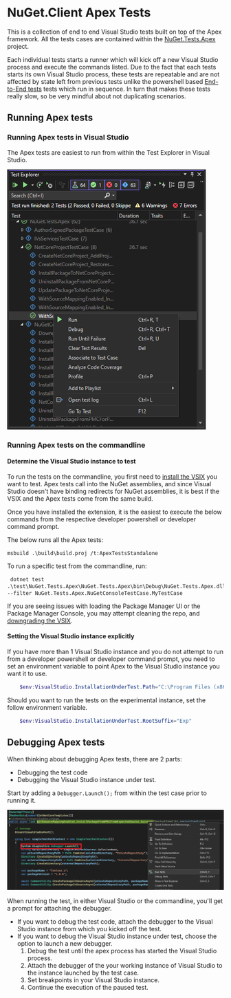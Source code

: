 # NuGet.Client Apex Tests

This is a collection of end to end Visual Studio tests built on top of the Apex framework.
All the tests cases are contained within the [NuGet.Tests.Apex](../NuGet.Tests.Apex/NuGet.Tests.Apex.csproj) project.

Each individual tests starts a runner which will kick off a new Visual Studio process and execute the commands listed.
Due to the fact that each tests starts its own Visual Studio process, these tests are repeatable and are not affected by state left from previous tests unlike the powershell based [End-to-End tests](../../scripts/e2etests/README.md) tests which run in sequence.
In turn that makes these tests really slow, so be very mindful about not duplicating scenarios.

## Running Apex tests

### Running Apex tests in Visual Studio

The Apex tests are easiest to run from within the Test Explorer in Visual Studio.

![Running Apex tests](./running-apex-test.png)

### Running Apex tests on the commandline

#### Determine the Visual Studio instance to test

To run the tests on the commandline, you first need to [install the VSIX](../../docs/debugging.md#installing-a-custom-version-of-the-nuget-extension-in-visual-studio) you want to test.
Apex tests call into the NuGet assemblies, and since Visual Studio doesn't have binding redirects for NuGet assemblies, it is best if the VSIX and the Apex tests come from the same build.

Once you have installed the extension, it is the easiest to execute the below commands from the respective developer powershell or developer command prompt.

The below runs all the Apex tests:

```cli
msbuild .\build\build.proj /t:ApexTestsStandalone
```

To run a specific test from the commandline, run:

```cli
 dotnet test .\test\NuGet.Tests.Apex\NuGet.Tests.Apex\bin\Debug\NuGet.Tests.Apex.dll --filter NuGet.Tests.Apex.NuGetConsoleTestCase.MyTestCase
 ```

 If you are seeing issues with loading the Package Manager UI or the Package Manager Console, you may attempt cleaning the repo, and [downgrading the VSIX](../../docs/debugging.md#uninstalling-a-custom-version-of-the-nuget-extension-from-visual-studio).

#### Setting the Visual Studio instance explicitly

If you have more than 1 Visual Studio instance and you do not attempt to run from a developer powershell or developer command prompt, you need to set an environment variable to point Apex to the Visual Studio instance you want it to use.

```powershell
    $env:VisualStudio.InstallationUnderTest.Path="C:\Program Files (x86)\Microsoft Visual Studio\2022\Preview"
```

Should you want to run the tests on the experimental instance, set the follow environment variable.

```powershell
    $env:VisualStudio.InstallationUnderTest.RootSuffix="Exp" 
```

## Debugging Apex tests

When thinking about debugging Apex tests, there are 2 parts:

- Debugging the test code
- Debugging the Visual Studio instance under test.

Start by adding a `Debugger.Launch();` from within the test case prior to running it.

![Debugging Apex tests in Visual Studio](./debugging-apex-test.png)

When running the test, in either Visual Studio or the commandline, you'll get a prompt for attaching the debugger.

- If you want to debug the test code, attach the debugger to the Visual Studio instance from which you kicked off the test.
- If you want to debug the Visual Studio instance under test, choose the option to launch a new debugger.
    1. Debug the test until the apex process has started the Visual Studio process.
    1. Attach the debugger of the your working instance of Visual Studio to the instance launched by the test case.
    1. Set breakpoints in your Visual Studio instance.
    1. Continue the execution of the paused test.
